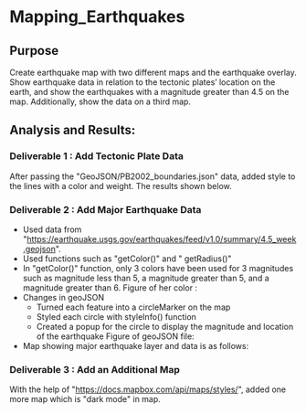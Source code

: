 # Mapping_Earthquakes

## Purpose
Create earthquake map with two different maps and the earthquake overlay. Show earthquake data in relation to the tectonic plates’ location on the earth, and show the earthquakes with a magnitude greater than 4.5 on the map. Additionally, show the data on a third map.


## Analysis and Results:

### Deliverable 1 : Add Tectonic Plate Data
After passing the "GeoJSON/PB2002_boundaries.json" data, added style to the lines with a color and weight. The results shown below.


### Deliverable 2 : Add Major Earthquake Data
- Used data from "https://earthquake.usgs.gov/earthquakes/feed/v1.0/summary/4.5_week.geojson". 
- Used functions such as "getColor()" and " getRadius()"
- In "getColor()" function, only 3 colors have been used for 3 magnitudes such as magnitude less than 5, a magnitude greater than 5, and a magnitude greater than 6.
Figure of her color :
- Changes in geoJSON 
	- Turned each feature into a circleMarker on the map
	- Styled each circle with styleInfo() function
	- Created a popup for the circle to display the magnitude and location of the earthquake
	Figure of geoJSON file:
- Map showing major earthquake layer and data is as follows:

### Deliverable 3 : Add an Additional Map
With the help of "https://docs.mapbox.com/api/maps/styles/", added one more map which is "dark mode" in map. 

